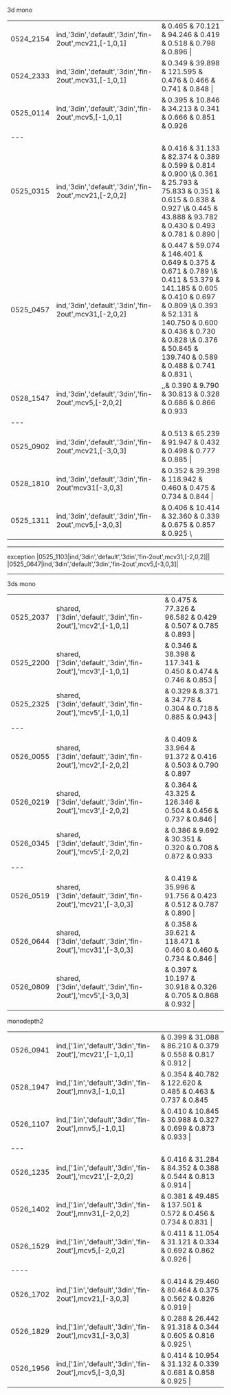 
3d mono

||||
|---|---|---|
|0524_2154|ind,'3din','default','3din','fin-2out',mcv21,[-1,0,1]|&   0.465  &  70.121  &  94.246  &   0.419  &   0.518  &   0.798  &   0.896  \\|
|0524_2333|ind,'3din','default','3din','fin-2out',mcv31,[-1,0,1]|&   0.349  &  39.898  & 121.595  &   0.476  &   0.466  &   0.741  &   0.848  \\|
|0525_0114|ind,'3din','default','3din','fin-2out',mcv5,[-1,0,1]| &   0.395  &  10.846  &  34.213  &   0.341  &   0.666  &   0.851  &   0.926 |
|---|||
|0525_0315|ind,'3din','default','3din','fin-2out',mcv21,[-2,0,2]|&   0.416  &  31.133  &  82.374  &   0.389  &   0.599  &   0.814  &   0.900  \\&   0.361  &  25.793  &  75.833  &   0.351  &   0.615  &   0.838  &   0.927  \\&   0.445  &  43.888  &  93.782  &   0.430  &   0.493  &   0.781  &   0.890  \\|
|0525_0457|ind,'3din','default','3din','fin-2out',mcv31,[-2,0,2]|&   0.447  &  59.074  & 146.401  &   0.649  &   0.375  &   0.671  &   0.789  \\&   0.411  &  53.379  & 141.185  &   0.605  &   0.410  &   0.697  &   0.809  \\&   0.393  &  52.131  & 140.750  &   0.600  &   0.436  &   0.730  &   0.828  \\&   0.376  &  50.845  & 139.740  &   0.589  &   0.488  &   0.741  &   0.831  \\
|0528_1547|ind,'3din','default','3din','fin-2out',mcv5,[-2,0,2]|,,&   0.390  &   9.790  &  30.813  &   0.328  &   0.686  &   0.866  &   0.933 ||
|---|
|0525_0902|ind,'3din','default','3din','fin-2out',mcv21,[-3,0,3]|&   0.513  &  65.239  &  91.947  &   0.432  &   0.498  &   0.777  &   0.885  \\|
|0528_1810|ind,'3din','default','3din','fin-2out'mcv31[-3,0,3] |&   0.352  &  39.398  & 118.942  &   0.460  &   0.475  &   0.734  &   0.844  \\|
|0525_1311|ind,'3din','default','3din','fin-2out',mcv5,[-3,0,3]|&   0.406  &  10.414  &  32.360  &   0.339  &   0.675  &   0.857  &   0.925  \\
---
exception
|0525_1103|ind,'3din','default','3din','fin-2out',mcv31,[-2,0,2]||
|0525_0647|ind,'3din','default','3din','fin-2out',mcv5,[-3,0,3]|

----
3ds mono

||||
|---|---|---|
|0525_2037|shared,['3din','default','3din','fin-2out'],'mcv2',[-1,0,1]|&   0.475  &  77.326  &  96.582  &   0.429  &   0.507  &   0.785  &   0.893  \\|
|0525_2200|shared,['3din','default','3din','fin-2out'],'mcv3',[-1,0,1]|&   0.346  &  38.398  & 117.341  &   0.450  &   0.474  &   0.746  &   0.853  \\|
|0525_2325|shared,['3din','default','3din','fin-2out'],'mcv5',[-1,0,1]|&   0.329  &   8.371  &  34.778  &   0.304  &   0.718  &   0.885  &   0.943  \\|
|---|
|0526_0055|shared,['3din','default','3din','fin-2out'],'mcv2',[-2,0,2]|&   0.409  &  33.964  &  91.372  &   0.416  &   0.503  &   0.790  &   0.897  |
|0526_0219|shared,['3din','default','3din','fin-2out'],'mcv3',[-2,0,2]|&   0.364  &  43.325  & 126.346  &   0.504  &   0.456  &   0.737  &   0.846  \\|
|0526_0345|shared,['3din','default','3din','fin-2out'],'mcv5',[-2,0,2]|&   0.386  &   9.692  &  30.351  &   0.320  &   0.708  &   0.872  &   0.933|
|---|
|0526_0519|shared,['3din','default','3din','fin-2out'],'mcv21',[-3,0,3]|&   0.419  &  35.996  &  91.756  &   0.423  &   0.512  &   0.787  &   0.890  \\|
|0526_0644|shared,['3din','default','3din','fin-2out'],'mcv31',[-3,0,3]|&   0.358  &  39.621  & 118.471  &   0.460  &   0.460  &   0.734  &   0.846  \\|
|0526_0809|shared,['3din','default','3din','fin-2out'],'mcv5',[-3,0,3]|&   0.397  &  10.197  &  30.918  &   0.326  &   0.705  &   0.868  &   0.932  \\|


monodepth2

||||
|---|---|---|
|0526_0941|ind,['1in','default','3din','fin-2out'],'mcv21',[-1,0,1]|&   0.399  &  31.088  &  86.210  &   0.379  &   0.558  &   0.817  &   0.912  \\|
|0528_1947|ind,['1in','default','3din','fin-2out'],mnv3,[-1,0,1]|	&   0.354  &  40.782  & 122.620  &   0.485  &   0.463  &   0.737  &   0.845  |
|0526_1107|ind,['1in','default','3din','fin-2out'],mnv5,[-1,0,1]|	&   0.410  &  10.845  &  30.988  &   0.327  &   0.699  &   0.873  &   0.933  \\|
|---|
|0526_1235|ind,['1in','default','3din','fin-2out'],'mcv21',[-2,0,2]|&   0.416  &  31.284  &  84.352  &   0.388  &   0.544  &   0.813  &   0.914  \\|
|0526_1402|ind,['1in','default','3din','fin-2out'],mnv31,[-2,0,2]|	&   0.381  &  49.485  & 137.501  &   0.572  &   0.456  &   0.734  &   0.831  \\|
|0526_1529|ind,['1in','default','3din','fin-2out'],mcv5,[-2,0,2]|	&   0.411  &  11.054  &  31.121  &   0.334  &   0.692  &   0.862  &   0.926  \\|
|----|
|0526_1702|ind,['1in','default','3din','fin-2out'],mcv21,[-3,0,3]|	&   0.414  &  29.460  &  80.464  &   0.375  &   0.562  &   0.826  &   0.919 \\|
|0526_1829|ind,['1in','default','3din','fin-2out'],mcv31,[-3,0,3]|	&   0.288  &  26.442  &  91.318  &   0.344  &   0.605  &   0.816  &   0.925  \\
|0526_1956|ind,['1in','default','3din','fin-2out'],mcv5,[-3,0,3]|	&   0.414  &  10.954  &  31.132  &   0.339  &   0.681  &   0.858  &   0.925  \\|


